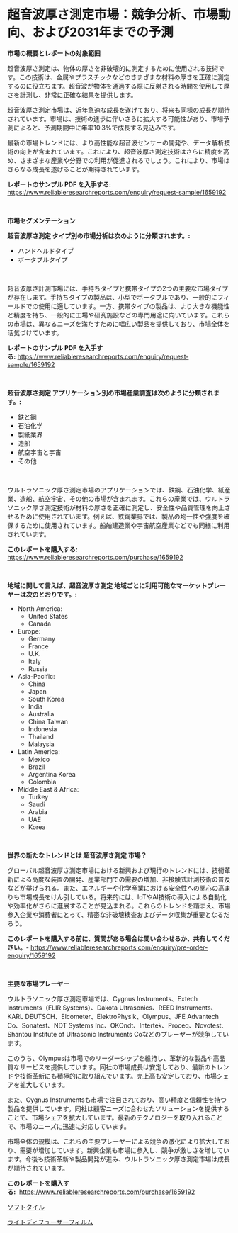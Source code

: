 <p><h1>超音波厚さ測定市場：競争分析、市場動向、および2031年までの予測</h1></p><p><strong>市場の概要とレポートの対象範囲</strong></p>
<p><p>超音波厚さ測定は、物体の厚さを非破壊的に測定するために使用される技術です。この技術は、金属やプラスチックなどのさまざまな材料の厚さを正確に測定するのに役立ちます。超音波が物体を通過する際に反射される時間を使用して厚さを計測し、非常に正確な結果を提供します。</p><p>超音波厚さ測定市場は、近年急速な成長を遂げており、将来も同様の成長が期待されています。市場は、技術の進歩に伴いさらに拡大する可能性があり、市場予測によると、予測期間中に年率10.3%で成長する見込みです。</p><p>最新の市場トレンドには、より高性能な超音波センサーの開発や、データ解析技術の向上が含まれています。これにより、超音波厚さ測定技術はさらに精度を高め、さまざまな産業や分野での利用が促進されるでしょう。これにより、市場はさらなる成長を遂げることが期待されています。</p></p>
<p><strong>レポートのサンプル PDF を入手する:</strong> <a href="https://www.reliableresearchreports.com/enquiry/request-sample/1659192">https://www.reliableresearchreports.com/enquiry/request-sample/1659192</a></p>
<p>&nbsp;</p>
<p><strong>市場セグメンテーション</strong></p>
<p><strong>超音波厚さ測定 タイプ別の市場分析は次のように分類されます。:</strong></p>
<p><ul><li>ハンドヘルドタイプ</li><li>ポータブルタイプ</li></ul></p>
<p>&nbsp;</p>
<p><p>超音波厚さ計測市場には、手持ちタイプと携帯タイプの2つの主要な市場タイプが存在します。手持ちタイプの製品は、小型でポータブルであり、一般的にフィールドでの使用に適しています。一方、携帯タイプの製品は、より大きな機能性と精度を持ち、一般的に工場や研究施設などの専門用途に向いています。これらの市場は、異なるニーズを満たすために幅広い製品を提供しており、市場全体を活気づけています。</p></p>
<p><strong>レポートのサンプル PDF を入手する:</strong>&nbsp;<a href="https://www.reliableresearchreports.com/enquiry/request-sample/1659192">https://www.reliableresearchreports.com/enquiry/request-sample/1659192</a></p>
<p>&nbsp;</p>
<p><strong> 超音波厚さ測定 アプリケーション別の市場産業調査は次のように分類されます。:</strong></p>
<p><ul><li>鉄と鋼</li><li>石油化学</li><li>製紙業界</li><li>造船</li><li>航空宇宙と宇宙</li><li>その他</li></ul></p>
<p>&nbsp;</p>
<p><p>ウルトラソニック厚さ測定市場のアプリケーションでは、鉄鋼、石油化学、紙産業、造船、航空宇宙、その他の市場が含まれます。これらの産業では、ウルトラソニック厚さ測定技術が材料の厚さを正確に測定し、安全性や品質管理を向上させるために使用されています。例えば、鉄鋼業界では、製品の均一性や強度を確保するために使用されています。船舶建造業や宇宙航空産業などでも同様に利用されています。</p></p>
<p><strong>このレポートを購入する:</strong>&nbsp; <a href="https://www.reliableresearchreports.com/purchase/1659192">https://www.reliableresearchreports.com/purchase/1659192</a></p>
<p>&nbsp;</p>
<p><strong>地域に関して言えば、超音波厚さ測定 地域ごとに利用可能なマーケットプレーヤーは次のとおりです。:</strong></p>
<p><ul>
    <li>
        North America:
        <ul>
            <li>United States</li>
            <li>Canada</li>
        </ul>
    </li>
    <li>
        Europe:
        <ul>
            <li>Germany</li>
            <li>France</li>
            <li>U.K.</li>
            <li>Italy</li>
            <li>Russia</li>
        </ul>
    </li>
    <li>
        Asia-Pacific:
        <ul>
            <li>China</li>
            <li>Japan</li>
            <li>South Korea</li>
            <li>India</li>
            <li>Australia</li>
            <li>China Taiwan</li>
            <li>Indonesia</li>
            <li>Thailand</li>
            <li>Malaysia</li>
        </ul>
    </li>
    <li>
        Latin America:
        <ul>
            <li>Mexico</li>
            <li>Brazil</li>
            <li>Argentina Korea</li>
            <li>Colombia</li>
        </ul>
    </li>
    <li>
        Middle East & Africa:
        <ul>
            <li>Turkey</li>
            <li>Saudi</li>
            <li>Arabia</li>
            <li>UAE</li>
            <li>Korea</li>
        </ul>
    </li>
    </ul></p>
<p>&nbsp;</p>
<p><strong>世界の新たなトレンドとは 超音波厚さ測定 市場？</strong></p>
<p><p>グローバル超音波厚さ測定市場における新興および現行のトレンドには、技術革新による高度な装置の開発、産業部門での需要の増加、非接触式計測技術の普及などが挙げられる。また、エネルギーや化学産業における安全性への関心の高まりも市場成長をけん引している。将来的には、IoTやAI技術の導入による自動化や効率化がさらに進展することが見込まれる。これらのトレンドを踏まえ、市場参入企業や消費者にとって、精密な非破壊検査およびデータ収集が重要となるだろう。</p></p>
<p><strong>このレポートを購入する前に、質問がある場合は問い合わせるか、共有してください。</strong>- <a href="https://www.reliableresearchreports.com/enquiry/pre-order-enquiry/1659192">https://www.reliableresearchreports.com/enquiry/pre-order-enquiry/1659192</a></p>
<p>&nbsp;</p>
<p><strong>主要な市場プレーヤー</strong></p>
<p><p>ウルトラソニック厚さ測定市場では、Cygnus Instruments、Extech Instruments（FLIR Systems）、Dakota Ultrasonics、REED Instruments、KARL DEUTSCH、Elcometer、ElektroPhysik、Olympus、JFE Advantech Co、Sonatest、NDT Systems Inc、OKOndt、Intertek、Proceq、Novotest、Shantou Institute of Ultrasonic Instruments Coなどのプレーヤーが競争しています。</p><p>このうち、Olympusは市場でのリーダーシップを維持し、革新的な製品や高品質なサービスを提供しています。同社の市場成長は安定しており、最新のトレンドや技術革新にも積極的に取り組んでいます。売上高も安定しており、市場シェアを拡大しています。</p><p>また、Cygnus Instrumentsも市場で注目されており、高い精度と信頼性を持つ製品を提供しています。同社は顧客ニーズに合わせたソリューションを提供することで、市場シェアを拡大しています。最新のテクノロジーを取り入れることで、市場のニーズに迅速に対応しています。</p><p>市場全体の規模は、これらの主要プレーヤーによる競争の激化により拡大しており、需要が増加しています。新興企業も市場に参入し、競争が激しさを増しています。今後も技術革新や製品開発が進み、ウルトラソニック厚さ測定市場は成長が期待されています。</p></p>
<p><strong>このレポートを購入する:</strong>&nbsp;&nbsp;<a href="https://www.reliableresearchreports.com/purchase/1659192">https://www.reliableresearchreports.com/purchase/1659192</a></p>
<p><p><a href="https://github.com/RodHoppe07/Market-Research-Report-List-1/blob/main/166026112545.md">ソフトタイル</a></p><p><a href="https://github.com/laurenreichert/Market-Research-Report-List-1/blob/main/832854512544.md">ライトディフューザーフィルム</a></p></p>